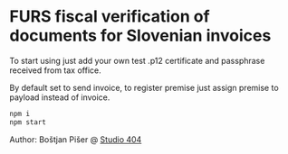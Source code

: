 # FURS fiscal verification of documents for Slovenian invoices

To start using just add your own test .p12 certificate and passphrase received from tax office.

By default set to send invoice, to register premise just assign premise to payload instead of invoice.

```bash
npm i
npm start
```

Author: Boštjan Pišer @ [Studio 404](http://studio404.net)